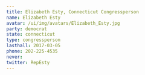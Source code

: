 ```yaml
---
title: Elizabeth Esty, Connecticut Congressperson
name: Elizabeth Esty
avatar: /ui/img/avatars/Elizabeth_Esty.jpg
party: democrat
state: connecticut
type: congressperson
lasthall: 2017-03-05
phone: 202-225-4535
never: 
twitter: RepEsty
---
```

